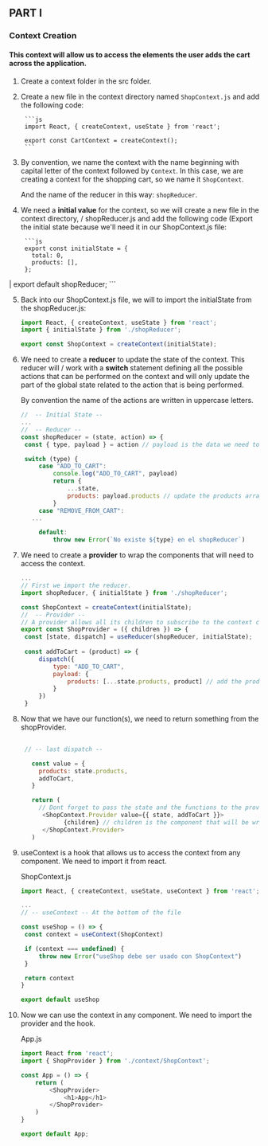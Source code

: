 ## PART I

### Context Creation 
#### This context will allow us to access the elements the user adds the cart across the application.

1. Create a context folder in the src folder.

2. Create a new file in the context directory named `ShopContext.js` and add the 
   following code:

        ```js
        import React, { createContext, useState } from 'react';

        export const CartContext = createContext();
        ```
3. By convention, we name the context with the name beginning with capital letter
      of the context followed by `Context`. In this case, we are creating a context for the shopping cart, so we name it `ShopContext`.

      And the name of the reducer in this way: `shopReducer`.

4. We need a **initial value** for the context, so we will create a new file in the context directory, /
   shopReducer.js and add the following code (Export the initial state because we'll need it in our ShopContext.js file:

        ```js
        export const initialState = {
          total: 0,
          products: [],  
        };
|
        export default shopReducer;
        ```
   
5. Back into our ShopContext.js file, we will to import the initialState from the shopReducer.js:

   ```js
   import React, { createContext, useState } from 'react';
   import { initialState } from './shopReducer';

   export const ShopContext = createContext(initialState);
   
   ```

6. We need to create a **reducer** to update the state of the context. This reducer will /
work with a **switch** statement defining all the possible actions that can be performed on the context 
and will only update the part of the global state related to the action that is being performed.

      By convention the name of the actions are written in uppercase letters.

   ```js
   //  -- Initial State --
   ...
   //  -- Reducer --
   const shopReducer = (state, action) => {
    const { type, payload } = action // payload is the data we need to update in the state

    switch (type) {
        case "ADD_TO_CART":
            console.log("ADD_TO_CART", payload)
            return {
                ...state,
                products: payload.products // update the products array
            }
        case "REMOVE_FROM_CART":
      ...

        default:
            throw new Error(`No existe ${type} en el shopReducer`)

   ```

7. We need to create a **provider** to wrap the components that will need to access the context.
   
   ```js
   ...
   // First we import the reducer.
   import shopReducer, { initialState } from './shopReducer';
   
   const ShopContext = createContext(initialState); 
   //  -- Provider --
   // A provider allows all its children to subscribe to the context changes.
   export const ShopProvider = ({ children }) => {
    const [state, dispatch] = useReducer(shopReducer, initialState);
    
    const addToCart = (product) => {
        dispatch({
            type: "ADD_TO_CART",
            payload: {
                products: [...state.products, product] // add the product to the products array
            }
        })
    }
   ```

8. Now that we have our function(s), we need to return something from the shopProvider. 

   ```js
    
    // -- last dispatch --

      const value = {
        products: state.products,
        addToCart,
      }

      return (
        // Dont forget to pass the state and the functions to the provider
         <ShopContext.Provider value={{ state, addToCart }}>
               {children} // children is the component that will be wrapped by the provider
         </ShopContext.Provider>
      )
   ```
        
9. useContext is a hook that allows us to access the context from any component. We need to import it from react.

   ShopContext.js

   ```js
   import React, { createContext, useState, useContext } from 'react';

   ...
   // -- useContext -- At the bottom of the file

   const useShop = () => {
    const context = useContext(ShopContext)

    if (context === undefined) {
        throw new Error("useShop debe ser usado con ShopContext")
    }

    return context
   }

   export default useShop
   ```

10. Now we can use the context in any component. We need to import the provider and the hook.
    
    App.js

    ```js
    import React from 'react';
    import { ShopProvider } from './context/ShopContext';

    const App = () => {
        return (
            <ShopProvider>
                <h1>App</h1>
            </ShopProvider>
        )
    }

    export default App;
    ```
   





